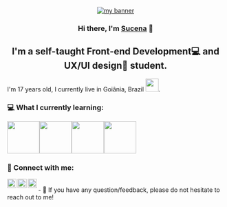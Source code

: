 <p align="center">
  <a href="#" target="_blank" rel="noreferrer"><img src="https://raw.githubusercontent.com/sucena29/sucena29/main/assets/bannerwith-background.jpg" alt="my banner"></a>
</p>
<h3 align="center">
Hi there, I'm <a href="#" target="_blank" rel="noreferrer">Sucena</a> 👋
</h3>
<h2 align="center">
  I'm a self-taught Front-end Development💻 and UX/UI design🎨 student.
</h2> 

I'm 17 years old, I currently live in Goiânia, Brazil <img style="width: 30px;" src="https://raw.githubusercontent.com/sucena29/sucena29/main/assets/brazil.png">.

### 💻 What I currently learning:

<img style="width: 75px;" src="https://media3.giphy.com/media/XAxylRMCdpbEWUAvr8/giphy.gif"><img style="width: 75px;" src="https://i.giphy.com/media/fsEaZldNC8A1PJ3mwp/giphy.webp"><img style="width: 75px;" src="https://media2.giphy.com/media/v1.Y2lkPTc5MGI3NjExMWI4NzJkZjY1NzAxNmZiNTI2MGQ5Zjg3MjIyZGUzOWZiYzQ0N2IxOSZjdD1z/ln7z2eWriiQAllfVcn/giphy.gif"><img style="width: 75px;" src="https://media1.giphy.com/media/kH1DBkPNyZPOk0BxrM/100.webp">

### 🤝 Connect with me:
<a href="https://twitter.com/codingwithlex" target="_blank"><img align="left" src="https://raw.githubusercontent.com/sucena29/sucena29/main/assets/twitter.png" alt="Sucena | Twitter" width="21px"/></a>
<a href="mailto:alex.everythingelse@gmail.com" target="_blank"><img align="left" src="https://raw.githubusercontent.com/sucena29/sucena29/main/assets/gmail.png" alt="Sucena | Gmail" width="21px"/></a>
<a href="#" target="_blank"><img align="left" src="https://raw.githubusercontent.com/sucena29/sucena29/main/assets/linkedin.png" alt="Sucena | LinkedIn" width="21px"/></a>

</br>
- 💬 If you have any question/feedback, please do not hesitate to reach out to me!
